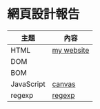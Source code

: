 # 網頁設計報告

主題                | 內容
--------------------|------------------------------
HTML  | [my website](../website/my_website.html)
DOM  | 
BOM  | 
JavaScript |[canvas](5.29/md/canvas.md)|[ballmove](5.29/md/ballmove.md)|[mouseMove](5.29/md/mouseMove.md)|[sketchpad](5.29/md/sketchpad.md)
regexp  | [regexp](6.12/regexp.md)
